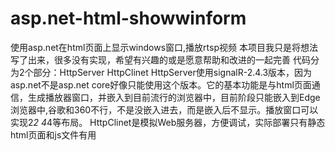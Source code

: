 # asp.net-html-showwinform
使用asp.net在html页面上显示windows窗口,播放rtsp视频
本项目我只是将想法写了出来，很多没有实现，希望有兴趣的或是愿意帮助和改进的一起完善
代码分为2个部分：HttpServer HttpClinet
HttpServer使用signalR-2.4.3版本，因为asp.net不是asp.net core好像只能使用这个版本。它的基本功能是与html页面通信，生成播放器窗口，并嵌入到目前流行的浏览器中，目前阶段只能嵌入到Edge浏览器中,谷歌和360不行，不是没嵌入进去，而是嵌入后不显示。播放窗口可以实现2*2 4*4等布局。
HttpClinet是模拟Web服务器，方便调试，实际部署只有静态html页面和js文件有用
